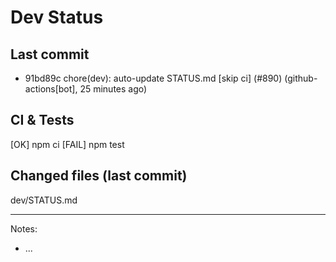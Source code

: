 # Dev Status

## Last commit
- 91bd89c chore(dev): auto-update STATUS.md [skip ci] (#890) (github-actions[bot], 25 minutes ago)
## CI & Tests
[OK] npm ci
[FAIL] npm test

## Changed files (last commit)
dev/STATUS.md

---
Notes:
- ...
